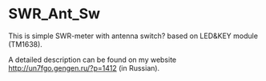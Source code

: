 # SWR_Ant_Sw
This is simple SWR-meter with antenna switch? based on LED&KEY module (TM1638).

A detailed description can be found on my website http://un7fgo.gengen.ru/?p=1412 (in Russian).
